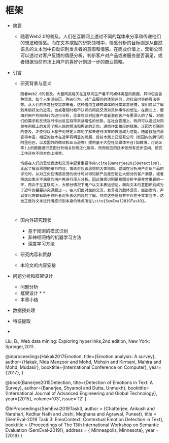 # 框架


* 摘要
    * 随着Web2.0的普及，人们在互联网上透过不同的媒体来分享和传递他们的想法和情感。而在文本挖掘的研究领域中，情感分析的目标则是从自然语言的文本当中自动识别发言者的意图和情感。在商业价值上，营销公司可以透过对客户反馈的情感分析，判断客户对产品或者服务是否满足，或者根据当前市场上用户的喜好计划进一步的商业策略。

* 引言
    * 研究背景与意义
        
        ```
        随着Web2.0的普及，大量网民每天在互联网生产着不同媒体类型的数据，其中包含各种信息，如个人生活经历，购买行为，对产品服务的体验评价，对社会时事的看法等等。从人们的日常社交需求来看，这种借由互联网媒体的分享非常便捷，我们可以了解到亲朋好友的近况，也或者随时和不认识的网民交流对具体事件的想法。在商业上，借由对用户的网络行为进行分析，企业可以对应客户或者潜在客户有更深入的了解，对他们的需求和反馈及时作出反应将带来战略性的优势。在社会管理上，政府可以透过对网民在网络上的发言了解人民的想法和舆论的走向，进而作出相应的措施。正因为互联网的普及，才使得以上基于对特定人群的了解来进行决策的做法成为可能。随着数据资源变得丰富，相应的技术在近年有明显的发展，目前市面上已经有公司（如国内的腾讯和阿里巴巴，以及国外的微软和亚马逊等）提供基于大型社交媒体平台(如微博，讨论区等)上的数据进行意图分析相关的规泛化服务，然而相应的技术依然有进步空间，研究工作还在不同方向上摸索。
        
        情感在人们的思想表达和交流中起着重要作用\cite{Banerjee2015Detection}，比起了解该思想的细节内容，情感对应该思想的大体倾向。譬如在分析用户对新产品的评论时，从对正负性情感反馈的统计可以得知新产品是否能让大部分的客户满意，或者筛选出表示不满意的用户再进行深入分析。因此情感识别是意图分析中是非常重要的一环，而由于在互联网上，大部分情况下用户以文本表达想法，面向文本的意图识别成为了近年的最要研究课题之一。在人们面对面的交流，发言者的肢体语言，面部表情，声调变化等都有助于聆听者对所表达内容的了解，然而这些信息并不存在于文本当中，这也正是对文本进行情感识别本身的难点所在\cite{SemEval2019Task3}。



        ```

    * 国内外研究现状
        * 基于规则的模式识别
        * 非神经网络的机器学习方法
        * 深度学习方法
    * 研究内容和贡献
    * 本论文的内容安排

* 问题分析和框架设计
    * 问题分析
    * 框架设计
        * 
        * 
    * 本章小结
* 数据预处理

* 特征提取

* 



Liu, B., Web data mining: Exploring hyperlinks,2nd edition, New York: Springer,2011.



@inproceedings{Hakak2017Emotion,
  title={Emotion analysis: A survey},
  author={Hakak, Nida Manzoor and Mohd, Mohsin and Kirmani, Mahira and Mohd, Mudasir},
  booktitle={International Conference on Computer},
  year={2017},
}

@book{Banerjee2015Detection,
  title={Detection of Emotions in Text: A Survey},
  author={Banerjee, Shyamol and Dutta, Unmukh},
  booktitle={International Journal of Advanced Engineering and Global Technology},
  year={2015},
  volume='03',
  issue='12'
}

 
@InProceedings{SemEval2019Task3,
  author = {Chatterjee, Ankush and Narahari, Kedhar Nath and Joshi, Meghana and Agrawal, Puneet},
  title = {SemEval-2019 Task 3: EmoContext: Contextual Emotion Detection in Text},
  booktitle = {Proceedings of The 13th International Workshop on Semantic Evaluation (SemEval-2019)},
  address = { Minneapolis, Minnesota}, year = {2019}
}